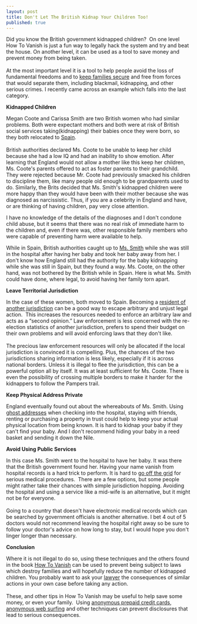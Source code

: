```yaml
---
layout: post
title: Don't Let The British Kidnap Your Children Too!
published: true
---
```

<p>Did you know the British government kidnapped children?  On one level How To Vanish is just a fun way to legally hack the system and try and beat the house.  On another level, it can be used as a tool to save money and prevent money from being taken. <br /><br /> At the most important level it is a tool to help people avoid the loss of fundamental freedoms and to <a title="FAmily Protection Plan" href="http://www.howtovanish.com/2010/03/family-protection-plan-a-personal-fourth-amendment/" target="_blank">keep families secure</a> and free from forces that would separate them, including blackmail, kidnapping, and other serious crimes.  I recently came across an example which falls into the last category.</p>
<p><strong> Kidnapped Children</strong></p>
<p>Megan Coote and Carissa Smith are two British women who had similar problems.  Both were expectant mothers and both were at risk of British social services taking(kidnapping) their babies once they were born, so they both relocated to <a title="Spain" href="http://www.planetware.com/pictures/spain-e.htm" target="_blank">Spain</a>. <br /><br /> British authorities declared Ms. Coote to be unable to keep her child because she had a low IQ and had an inability to show emotion.  After learning that England would not allow a mother like this keep her children, Ms. Coote's parents offered to act as foster parents to their grandchild.  They were rejected because Mr. Coote had previously smacked his children to discipline them, like many people old enough to be grandparents used to do.  Similarly, the Brits decided that Ms. Smith's kidnapped children were more happy than they would have been with their mother because she was diagnosed as narcissistic.  Thus, if you are a celebrity in England and have, or are thinking of having children, pay very close attention.</p>
<p>I have no knowledge of the details of the diagnoses and I don't condone child abuse, but it seems that there was no real risk of immediate harm to the children and, even if there was, other responsible family members who were capable of preventing harm were available to help.</p>
<p>While in Spain, British authorities caught up to <a href="http://www.howtovanish.com/Mrs. Smith">Ms. Smith</a> while she was still in the hospital after having her baby and took her baby away from her.  I don't know how England still had the authority for the baby kidnapping while she was still in Spain, but they found a way.    Ms. Coote, on the other hand, was not bothered by the British while in Spain.  Here is what Ms. Smith could have done, where legal, to avoid having her family torn apart.</p>
<p><strong>Leave Territorial Jurisdiction</strong></p>
<p>In the case of these women, both moved to Spain.   Becoming a <a href="http://www.howtovanish.com/Uruguay">resident of another jurisdiction</a> can be a good way to escape arbitrary and unjust legal action.  This increases the resources needed to enforce an arbitrary law and acts as a “second opinion.”  Law enforcement is less concerned with the re-election statistics of another jurisdiction, prefers to spend their budget on their own problems and will avoid enforcing laws that they don't like. <br /><br /> The precious law enforcement resources will only be allocated if the local jurisdiction is convinced it is compelling.  Plus, the chances of the two jurisdictions sharing information is less likely, especially if it is across national borders.  Unless it is illegal to flee the jurisdiction, this can be a powerful option all by itself.  It was at least sufficient for Ms. Coote.  There is even the possibility of crossing multiple borders to make it harder for the kidnappers to follow the Pampers trail.</p>
<p><strong>Keep Physical Address Private</strong></p>
<p>England eventually found out about the whereabouts of Ms. Smith.  Using<a title="Privacy Protection" href="http://www.howtovanish.com/2009/08/personal-information-protection/" target="_blank"> ghost addresses</a> when checking into the hospital, staying with friends, renting or purchasing a property in trust could help to keep your actual physical location from being known.  It is hard to kidnap your baby if they can't find your baby.  And I don't recommend hiding your baby in a reed basket and sending it down the Nile.</p>
<p><strong>Avoid Using Public Services </strong></p>
<p>In this case Ms. Smith went to the hospital to have her baby. It was there that the British government found her.  Having your name vanish from hospital records is a hard trick to perform. It is hard to <a title="Off the Grid" href="http://www.howtovanish.com/2009/11/living-off-the-grid-privacy-through-resource-independence/" target="_blank">go off the grid</a> for serious medical procedures.  There are a few options, but some people might rather take their chances with simple jurisdiction hopping.  Avoiding the hospital and using a service like a mid-wife is an alternative, but it might not be for everyone.  <br /><br />Going to a country that doesn't have electronic medical records which can be searched by government officials is another alternative.   I bet 4 out of 5 doctors would not recommend leaving the hospital right away so be sure to follow your doctor's advice on how long to stay, but I would hope you don't linger longer than necessary.</p>
<p><strong>Conclusion</strong></p>
<p>Where it is not illegal to do so, using these techniques and the others found in the book <a href="http://www.howtovanish.com/HTVBook">How To Vanish</a> can be used to prevent being subject to laws which destroy families and will hopefully reduce the number of kidnapped children.  You probably want to ask your <a title="lawyer" href="http://www.billroundsjd.com" target="_blank">lawyer</a> the consequences of similar actions in your own case before taking any action.  <br /><br />These, and other tips in How To Vanish may be useful to help save some money, or even your family.  Using <a title="Anonymous Online Shopping" href="http://www.howtovanish.com/2009/11/electronic-privacy-an-anonymous-card-for-shopping-online/" target="_blank">anonymous prepaid credit cards</a>, <a href="http://www.howtovanish.com/IdentityCloaker">anonymous web surfing</a> and other techniques can prevent disclosures that lead to serious consequences.</p>
<p><!-- 		@page { size: 8.5in 11in; margin: 0.79in } 		P { margin-bottom: 0.08in } --></p>
